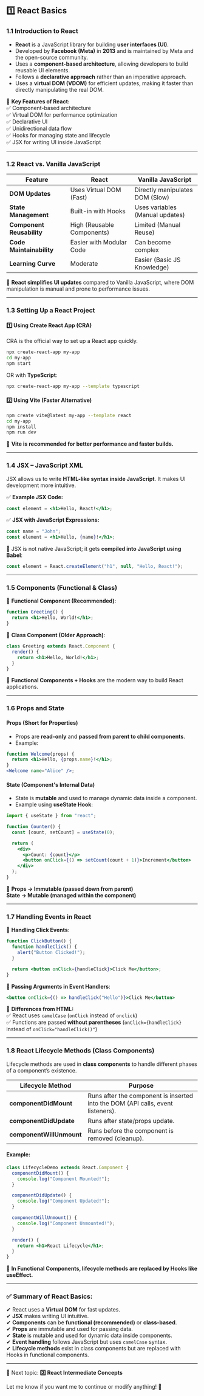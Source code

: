 ## **1️⃣ React Basics**  

### **1.1 Introduction to React**  
- **React** is a JavaScript library for building **user interfaces (UI)**.  
- Developed by **Facebook (Meta)** in **2013** and is maintained by Meta and the open-source community.  
- Uses a **component-based architecture**, allowing developers to build reusable UI elements.  
- Follows a **declarative approach** rather than an imperative approach.  
- Uses a **virtual DOM (VDOM)** for efficient updates, making it faster than directly manipulating the real DOM.  

📌 **Key Features of React:**  
✅ Component-based architecture  
✅ Virtual DOM for performance optimization  
✅ Declarative UI  
✅ Unidirectional data flow  
✅ Hooks for managing state and lifecycle  
✅ JSX for writing UI inside JavaScript  

---

### **1.2 React vs. Vanilla JavaScript**  

| Feature          | React                      | Vanilla JavaScript |
|-----------------|---------------------------|--------------------|
| **DOM Updates** | Uses Virtual DOM (Fast)   | Directly manipulates DOM (Slow) |
| **State Management** | Built-in with Hooks | Uses variables (Manual updates) |
| **Component Reusability** | High (Reusable Components) | Limited (Manual Reuse) |
| **Code Maintainability** | Easier with Modular Code | Can become complex |
| **Learning Curve** | Moderate | Easier (Basic JS Knowledge) |

🔹 **React simplifies UI updates** compared to Vanilla JavaScript, where DOM manipulation is manual and prone to performance issues.  

---

### **1.3 Setting Up a React Project**  

#### **1️⃣ Using Create React App (CRA)**
CRA is the official way to set up a React app quickly.  
```sh
npx create-react-app my-app
cd my-app
npm start
```
OR with **TypeScript**:  
```sh
npx create-react-app my-app --template typescript
```

#### **2️⃣ Using Vite (Faster Alternative)**
```sh
npm create vite@latest my-app --template react
cd my-app
npm install
npm run dev
```
📌 **Vite is recommended for better performance and faster builds.**  

---

### **1.4 JSX – JavaScript XML**  
JSX allows us to write **HTML-like syntax inside JavaScript**. It makes UI development more intuitive.  

✅ **Example JSX Code:**  
```jsx
const element = <h1>Hello, React!</h1>;
```

✅ **JSX with JavaScript Expressions:**  
```jsx
const name = "John";
const element = <h1>Hello, {name}!</h1>;
```

📌 JSX is not native JavaScript; it gets **compiled into JavaScript using Babel**:  
```js
const element = React.createElement("h1", null, "Hello, React!");
```

---

### **1.5 Components (Functional & Class)**  

🔹 **Functional Component (Recommended)**:  
```jsx
function Greeting() {
  return <h1>Hello, World!</h1>;
}
```

🔹 **Class Component (Older Approach)**:  
```jsx
class Greeting extends React.Component {
  render() {
    return <h1>Hello, World!</h1>;
  }
}
```

📌 **Functional Components + Hooks** are the modern way to build React applications.

---

### **1.6 Props and State**  

#### **Props (Short for Properties)**
- Props are **read-only** and **passed from parent to child components**.  
- Example:  
```jsx
function Welcome(props) {
  return <h1>Hello, {props.name}!</h1>;
}
<Welcome name="Alice" />;
```

#### **State (Component's Internal Data)**
- State is **mutable** and used to manage dynamic data inside a component.  
- Example using **useState Hook**:
```jsx
import { useState } from "react";

function Counter() {
  const [count, setCount] = useState(0);

  return (
    <div>
      <p>Count: {count}</p>
      <button onClick={() => setCount(count + 1)}>Increment</button>
    </div>
  );
}
```
📌 **Props → Immutable (passed down from parent)  
State → Mutable (managed within the component)**  

---

### **1.7 Handling Events in React**  

🔹 **Handling Click Events**:  
```jsx
function ClickButton() {
  function handleClick() {
    alert("Button Clicked!");
  }

  return <button onClick={handleClick}>Click Me</button>;
}
```

🔹 **Passing Arguments in Event Handlers**:  
```jsx
<button onClick={() => handleClick("Hello")}>Click Me</button>
```

📌 **Differences from HTML:**  
✅ React uses `camelCase` (`onClick` instead of `onclick`)  
✅ Functions are passed **without parentheses** (`onClick={handleClick}` instead of `onClick="handleClick()"`)  

---

### **1.8 React Lifecycle Methods (Class Components)**  

Lifecycle methods are used in **class components** to handle different phases of a component’s existence.

| Lifecycle Method | Purpose |
|-----------------|---------|
| **componentDidMount** | Runs after the component is inserted into the DOM (API calls, event listeners). |
| **componentDidUpdate** | Runs after state/props update. |
| **componentWillUnmount** | Runs before the component is removed (cleanup). |

#### **Example:**
```jsx
class LifecycleDemo extends React.Component {
  componentDidMount() {
    console.log("Component Mounted!");
  }

  componentDidUpdate() {
    console.log("Component Updated!");
  }

  componentWillUnmount() {
    console.log("Component Unmounted!");
  }

  render() {
    return <h1>React Lifecycle</h1>;
  }
}
```

📌 **In Functional Components, lifecycle methods are replaced by Hooks like useEffect.**  

---

### **✅ Summary of React Basics:**  
✔ React uses a **Virtual DOM** for fast updates.  
✔ **JSX** makes writing UI intuitive.  
✔ **Components** can be **functional (recommended)** or **class-based**.  
✔ **Props** are immutable and used for passing data.  
✔ **State** is mutable and used for dynamic data inside components.  
✔ **Event handling** follows JavaScript but uses `camelCase` syntax.  
✔ **Lifecycle methods** exist in class components but are replaced with Hooks in functional components.  

---

📌 Next topic: **2️⃣ React Intermediate Concepts**  

Let me know if you want me to continue or modify anything! 🚀